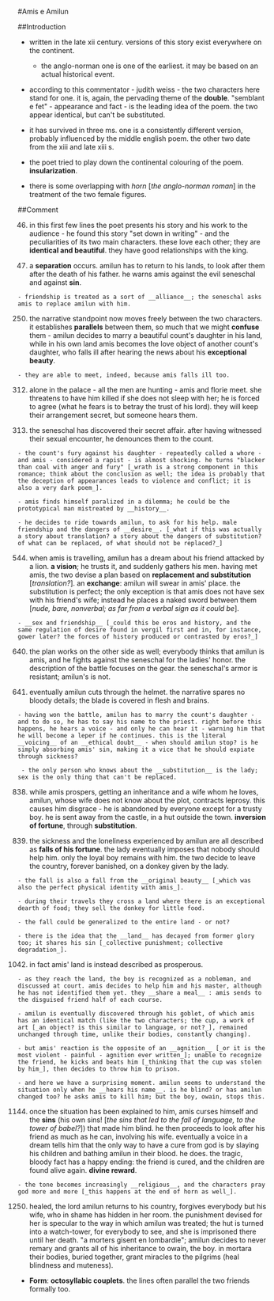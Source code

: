 #Amis e Amilun

##Introduction

- written in the late xii century. versions of this story exist everywhere on the continent.

	- the anglo-norman one is one of the earliest. it may be based on an actual historical event.

- according to this commentator - judith weiss - the two characters here stand for one. it is, again, the pervading theme of the __double__. "semblant e fet" - appearance and fact - is the leading idea of the poem. the two appear identical, but can't be substituted.

- it has survived in three ms. one is a consistently different version, probably influenced by the middle english poem. the other two date from the xiii and late xiii s.

- the poet tried to play down the continental colouring of the poem. __insularization__.

- there is some overlapping with _horn_ [_the anglo-norman roman_] in the treatment of the two female figures.

##Comment

46. in this first few lines the poet presents his story and his work to the audience - he found this story "set down in writing" - and the peculiarities of its two main characters. these love each other; they are __identical and beautiful__. they have good relationships with the king.

150. a __separation__ occurs. amilun has to return to his lands, to look after them after the death of his father. he warns amis against the evil seneschal and against __sin__.

	- friendship is treated as a sort of __alliance__; the seneschal asks amis to replace amilun with him.

250. the narrative standpoint now moves freely between the two characters. it establishes __parallels__ between them, so much that we might __confuse__ them - amilun decides to marry a beautiful count's daughter in his land, while in his own land amis becomes the love object of another count's daughter, who falls ill after hearing the news about his __exceptional beauty__.

	- they are able to meet, indeed, because amis falls ill too.

312. alone in the palace - all the men are hunting - amis and florie meet. she threatens to have him killed if she does not sleep with her; he is forced to agree (what he fears is to betray the trust of his lord). they will keep their arrangement secret, but someone hears them.

462. the seneschal has discovered their secret affair. after having witnessed their sexual encounter, he denounces them to the count.

	- the count's fury against his daughter - repeatedly called a whore - and amis - considered a rapist - is almost shocking. he turns "blacker than coal with anger and fury" [_wrath is a strong component in this romance; think about the conclusion as well; the idea is probably that the deception of appearances leads to violence and conflict; it is also a very dark poem_].

	- amis finds himself paralized in a dilemma; he could be the prototypical man mistreated by __history__.

	- he decides to ride towards amilun, to ask for his help. male friendship and the dangers of __desire__. [_what if this was actually a story about translation? a story about the dangers of substitution? of what can be replaced, of what should not be replaced?_]

544. when amis is travelling, amilun has a dream about his friend attacked by a lion. __a vision__; he trusts it, and suddenly gathers his men. having met amis, the two devise a plan based on __replacement and substitution__ [_translation?_]. an __exchange__: amilun will swear in amis' place. the substitution is perfect; the only exception is that amis does not have sex with his friend's wife; instead he places a naked sword between them [_nude, bare, nonverbal; as far from a verbal sign as it could be_].

	- __sex and friendship__ [_could this be eros and history, and the same regulation of desire found in vergil first and in, for instance, gower later? the forces of history produced or contrasted by eros?_]

640. the plan works on the other side as well; everybody thinks that amilun is amis, and he fights against the seneschal for the ladies' honor. the description of the battle focuses on the gear. the seneschal's armor is resistant; amilun's is not.

770. eventually amilun cuts through the helmet. the narrative spares no bloody details; the blade is covered in flesh and brains.

	- having won the battle, amilun has to marry the count's daughter - and to do so, he has to say his name to the priest. right before this happens, he hears a voice - and only he can hear it - warning him that he will become a leper if he continues. this is the literal __voicing__ of an __ethical doubt__ - when should amilun stop? is he simply absorbing amis' sin, making it a vice that he should expiate through sickness?

	 - the only person who knows about the __substitution__ is the lady; sex is the only thing that can't be replaced.

838. while amis prospers, getting an inheritance and a wife whom he loves, amilun, whose wife does not know about the plot, contracts leprosy. this causes him disgrace - he is abandoned by everyone except for a trusty boy. he is sent away from the castle, in a hut outside the town. __inversion of fortune__, through __substitution__.

922. the sickness and the loneliness experienced by amilun are all described as __falls of his fortune__. the lady eventually imposes that nobody should help him. only the loyal boy remains with him. the two decide to leave the country, forever banished, on a donkey given by the lady.

	- the fall is also a fall from the __original beauty__ [_which was also the perfect physical identity with amis_].

	- during their travels they cross a land where there is an exceptional dearth of food; they sell the donkey for little food.

	- the fall could be generalized to the entire land - or not?

	- there is the idea that the __land__ has decayed from former glory too; it shares his sin [_collective punishment; collective degradation_].

1042. in fact amis' land is instead described as prosperous.

	- as they reach the land, the boy is recognized as a nobleman, and discussed at court. amis decides to help him and his master, although he has not identified them yet. they __share a meal__ : amis sends to the disguised friend half of each course.

	- amilun is eventually discovered through his goblet, of which amis has an identical match (like the two characters; the cup, a work of art [_an object? is this similar to language, or not?_], remained unchanged through time, unlike their bodies, constantly changing).

	- but amis' reaction is the opposite of an __agnition__ [_or it is the most violent - painful - agnition ever written_]; unable to recognize the friend, he kicks and beats him [_thinking that the cup was stolen by him_], then decides to throw him to prison.

	- and here we have a surprising moment. amilun seems to understand the situation only when he __hears his name__. is he blind? or has amilun changed too? he asks amis to kill him; but the boy, owain, stops this.

1144. once the situation has been explained to him, amis curses himself and the __sins__ (his own sins! [_the sins that led to the fall of language, to the tower of babel?_]) that made him blind. he then proceeds to look after his friend as much as he can, involving his wife. eventually a voice in a dream tells him that the only way to have a cure from god is by slaying his children and bathing amilun in their blood. he does. the tragic, bloody fact has a happy ending: the friend is cured, and the children are found alive again. __divine reward__.

	- the tone becomes increasingly __religious__, and the characters pray god more and more [_this happens at the end of horn as well_].

1250. healed, the lord amilun returns to his country, forgives everybody but his wife, who in shame has hidden in her room. the punishment devised for her is specular to the way in which amilun was treated; the hut is turned into a watch-tower, for everybody to see, and she is imprisoned there until her death. "a morters gisent en lombardie"; amilun decides to never remary and grants all of his inheritance to owain, the boy. in mortara their bodies, buried together, grant miracles to the pilgrims (heal blindness and muteness).

- __Form__: __octosyllabic couplets__. the lines often parallel the two friends formally too.
